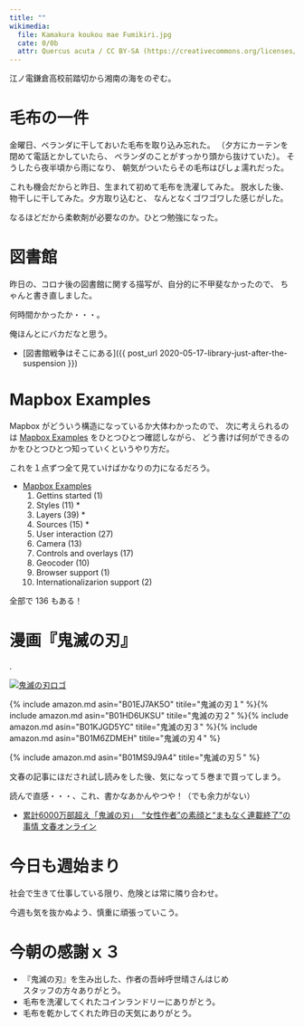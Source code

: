```yaml
---
title: ""
wikimedia:
  file: Kamakura koukou mae Fumikiri.jpg
  cate: 0/0b
  attr: Quercus acuta / CC BY-SA (https://creativecommons.org/licenses/by-sa/4.0)
---
```


江ノ電鎌倉高校前踏切から湘南の海をのぞむ。


# 毛布の一件

金曜日、ベランダに干しておいた毛布を取り込み忘れた。
（夕方にカーテンを閉めて電話とかしていたら、
  ベランダのことがすっかり頭から抜けていた）。
そうしたら夜半頃から雨になり、
朝気がついたらその毛布はびしょ濡れだった。

これも機会だからと昨日、生まれて初めて毛布を洗濯してみた。
脱水した後、物干しに干してみた。夕方取り込むと、
なんとなくゴワゴワした感じがした。

なるほどだから柔軟剤が必要なのか。ひとつ勉強になった。


# 図書館

昨日の、コロナ後の図書館に関する描写が、自分的に不甲斐なかったので、
ちゃんと書き直しました。

何時間かかったか・・・。

俺ほんとにバカだなと思う。

* [図書館戦争はそこにある]({{ post_url 2020-05-17-library-just-after-the-suspension }})



# Mapbox Examples

Mapbox がどういう構造になっているか大体わかったので、
次に考えられるのは
[Mapbox Examples](https://docs.mapbox.com/mapbox-gl-js/examples/)
をひとつひとつ確認しながら、
どう書けば何ができるのかをひとつひとつ知っていくというやり方だ。

これを１点ずつ全て見ていけばかなりの力になるだろう。

* [Mapbox Examples](https://docs.mapbox.com/mapbox-gl-js/examples/)
  1. Gettins started (1)
  1. Styles (11) \*
  1. Layers (39) \*
  1. Sources (15) \*
  1. User interaction (27)
  1. Camera (13)
  1. Controls and overlays (17)
  1. Geocoder (10)
  1. Browser support (1)
  1. Internationalizarion support (2)

全部で 136 もある！




# 漫画『鬼滅の刃』

.

[![鬼滅の刃ロゴ](https://upload.wikimedia.org/wikipedia/commons/e/ec/Kimetsu_no_Yaiba_logo.svg)](https://commons.wikimedia.org/wiki/File:Kimetsu_no_Yaiba_logo.svg)

{%   include amazon.md asin="B01EJ7AK5O" titile="鬼滅の刃１"
%}{% include amazon.md asin="B01HD6UKSU" titile="鬼滅の刃２"
%}{% include amazon.md asin="B01KJGD5YC" titile="鬼滅の刃３"
%}{% include amazon.md asin="B01M6ZDMEH" titile="鬼滅の刃４"
%}

{% include amazon.md asin="B01MS9J9A4" titile="鬼滅の刃５" %}


文春の記事にほだされ試し読みをした後、気になって５巻まで買ってしまう。

読んで直感・・・、これ、書かなあかんやつや！（でも余力がない）

* [累計6000万部超え「鬼滅の刃」　“女性作者”の素顔と“まもなく連載終了”の事情  文春オンライン](https://bunshun.jp/articles/-/37807)


# 今日も週始まり

社会で生きて仕事している限り、危険とは常に隣り合わせ。

今週も気を抜かぬよう、慎重に頑張っていこう。


# 今朝の感謝ｘ３

* 『鬼滅の刃』を生み出した、作者の吾峠呼世晴さんはじめ  
  スタッフの方々ありがとう。
* 毛布を洗濯してくれたコインランドリーにありがとう。
* 毛布を乾かしてくれた昨日の天気にありがとう。
